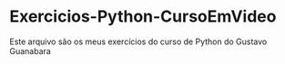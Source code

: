 # Exercicios-Python-CursoEmVideo
 Este arquivo são os meus exercícios do curso de Python do Gustavo Guanabara
